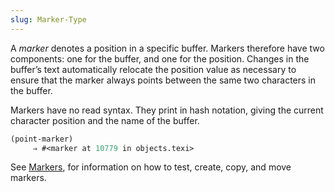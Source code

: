 ```yaml
---
slug: Marker-Type
---
```


A *marker* denotes a position in a specific buffer. Markers therefore have two components: one for the buffer, and one for the position. Changes in the buffer’s text automatically relocate the position value as necessary to ensure that the marker always points between the same two characters in the buffer.

Markers have no read syntax. They print in hash notation, giving the current character position and the name of the buffer.

```lisp
(point-marker)
     ⇒ #<marker at 10779 in objects.texi>
```

See [Markers](/docs/elisp/Markers), for information on how to test, create, copy, and move markers.
